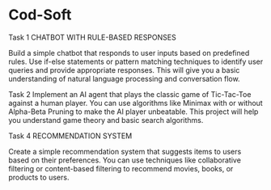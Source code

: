 # Cod-Soft

Task 1
CHATBOT WITH RULE-BASED RESPONSES

Build a simple chatbot that responds to user inputs based on
predefined rules. Use if-else statements or pattern matching
techniques to identify user queries and provide appropriate
responses. This will give you a basic understanding of natural
language processing and conversation flow.

Task 2
Implement an AI agent that plays the classic game of Tic-Tac-Toe
against a human player. You can use algorithms like Minimax with
or without Alpha-Beta Pruning to make the AI player unbeatable.
This project will help you understand game theory and basic search
algorithms.

Task 4
RECOMMENDATION SYSTEM

Create a simple recommendation system that suggests items to
users based on their preferences. You can use techniques like
collaborative filtering or content-based filtering to recommend
movies, books, or products to users.
